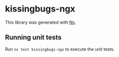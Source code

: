 # kissingbugs-ngx

This library was generated with [Nx](https://nx.dev).

## Running unit tests

Run `nx test kissingbugs-ngx` to execute the unit tests.
